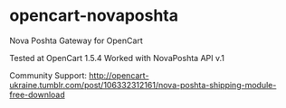 opencart-novaposhta
===================

Nova Poshta Gateway for OpenCart

Tested at OpenCart 1.5.4
Worked with NovaPoshta API v.1

Community Support:
http://opencart-ukraine.tumblr.com/post/106332312161/nova-poshta-shipping-module-free-download
